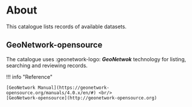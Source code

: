 # About

This catalogue lists records of available datasets.


## GeoNetwork-opensource

The catalogue uses :geonetwork-logo: ***GeoNetwok*** technology for listing, searching and reviewing records. 

!!! info "Reference"

    [GeoNetwork Manual](https://geonetwork-opensource.org/manuals/4.0.x/en/#) <br/> 
    [GeoNetwork-opensource](http://geonetwork-opensource.org)
